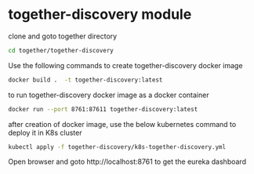 # together-discovery module

clone and goto together directory

```bash
cd together/together-discovery
```

Use the following commands to create together-discovery docker image
```bash
docker build .  -t together-discovery:latest
```

to run together-discovery docker image as a docker container
```bash
docker run --port 8761:87611 together-discovery:latest
```

after creation of docker image, use the below kubernetes command to deploy it in K8s cluster

```bash
kubectl apply -f together-discovery/k8s-together-discovery.yml
```

Open browser and goto http://localhost:8761 to get the eureka dashboard